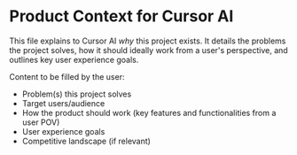 # Product Context for Cursor AI

This file explains to Cursor AI *why* this project exists. It details the problems the project solves, how it should ideally work from a user's perspective, and outlines key user experience goals.

Content to be filled by the user:
- Problem(s) this project solves
- Target users/audience
- How the product should work (key features and functionalities from a user POV)
- User experience goals
- Competitive landscape (if relevant) 